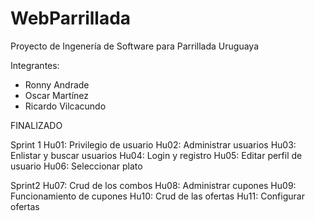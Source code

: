 # WebParrillada
Proyecto de Ingenería de Software para Parrillada Uruguaya

Integrantes:
* Ronny Andrade
* Oscar Martínez
* Ricardo Vilcacundo


FINALIZADO 

Sprint 1
Hu01: Privilegio de usuario
Hu02: Administrar usuarios
Hu03: Enlistar y buscar usuarios
Hu04: Login y registro
Hu05: Editar perfil de usuario
Hu06: Seleccionar plato

Sprint2
Hu07: Crud de los combos
Hu08: Administrar cupones
Hu09: Funcionamiento de cupones
Hu10: Crud de las ofertas
Hu11: Configurar ofertas 



